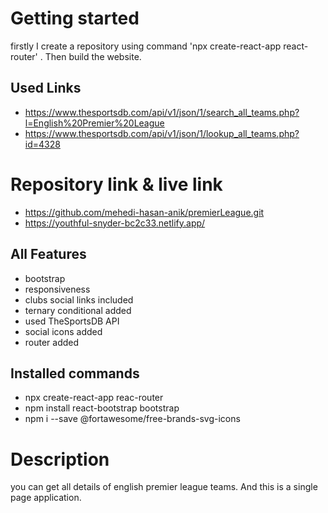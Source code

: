 # Getting started
firstly I create a repository using command 'npx create-react-app react-router' . 
Then build the website.


## Used  Links
- https://www.thesportsdb.com/api/v1/json/1/search_all_teams.php?l=English%20Premier%20League
- https://www.thesportsdb.com/api/v1/json/1/lookup_all_teams.php?id=4328

# Repository link & live link
- https://github.com/mehedi-hasan-anik/premierLeague.git
- https://youthful-snyder-bc2c33.netlify.app/
## All Features 
- bootstrap 
- responsiveness
- clubs social links included
- ternary conditional added
- used TheSportsDB API
- social icons added
- router added

## Installed commands
- npx create-react-app reac-router
- npm install react-bootstrap bootstrap
- npm i --save @fortawesome/free-brands-svg-icons
# Description

you can get all details of english premier league teams. And this is a single page application.





